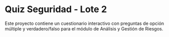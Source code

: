 # Quiz Seguridad - Lote 2

Este proyecto contiene un cuestionario interactivo con preguntas de opción múltiple y verdadero/falso para el módulo de Análisis y Gestión de Riesgos.
